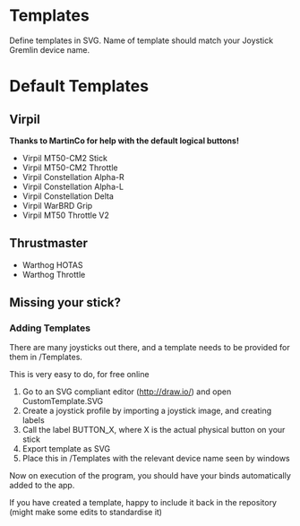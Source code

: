 # Templates

Define templates in SVG. Name of template should match your Joystick Gremlin device name.

# Default Templates

## Virpil
**Thanks to MartinCo for help with the default logical buttons!**
- Virpil MT50-CM2 Stick
- Virpil MT50-CM2 Throttle
- Virpil Constellation Alpha-R
- Virpil Constellation Alpha-L
- Virpil Constellation Delta
- Virpil WarBRD Grip
- Virpil MT50 Throttle V2

## Thrustmaster
- Warthog HOTAS
- Warthog Throttle

## Missing your stick?

### Adding Templates
There are many joysticks out there, and a template needs to be provided for them in /Templates.

This is very easy to do, for free online

1. Go to an SVG compliant editor (http://draw.io/) and open CustomTemplate.SVG
2. Create a joystick profile by importing a joystick image, and creating labels
3. Call the label BUTTON_X, where X is the actual physical button on your stick
4. Export template as SVG
5. Place this in /Templates with the relevant device name seen by windows

Now on execution of the program, you should have your binds automatically added to the app.

If you have created a template, happy to include it back in the repository (might make some edits to standardise it)
